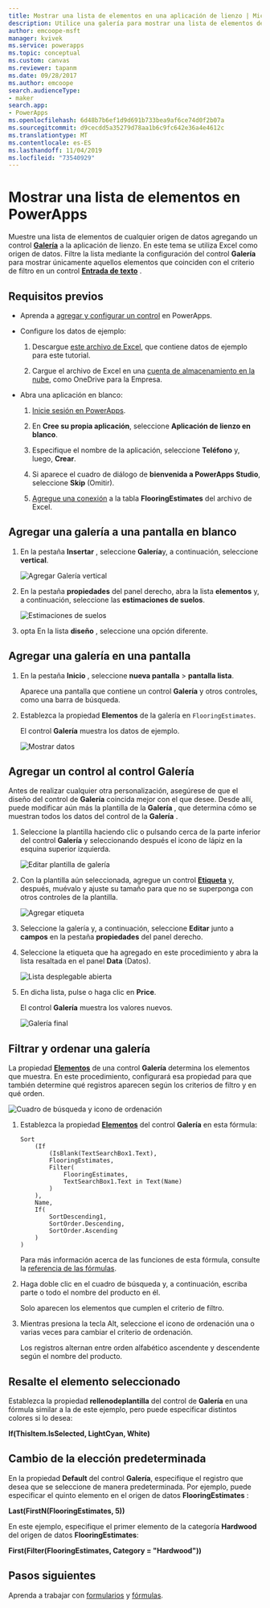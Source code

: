 ```yaml
---
title: Mostrar una lista de elementos en una aplicación de lienzo | Microsoft Docs
description: Utilice una galería para mostrar una lista de elementos de la aplicación de lienzo y filtre la lista especificando un criterio.
author: emcoope-msft
manager: kvivek
ms.service: powerapps
ms.topic: conceptual
ms.custom: canvas
ms.reviewer: tapanm
ms.date: 09/28/2017
ms.author: emcoope
search.audienceType:
- maker
search.app:
- PowerApps
ms.openlocfilehash: 6d48b7b6ef1d9d691b733bea9af6ce74d0f2b07a
ms.sourcegitcommit: d9cecdd5a35279d78aa1b6c9fc642e36a4e4612c
ms.translationtype: MT
ms.contentlocale: es-ES
ms.lasthandoff: 11/04/2019
ms.locfileid: "73540929"
---
```

# <a name="show-a-list-of-items-in-powerapps"></a>Mostrar una lista de elementos en PowerApps

Muestre una lista de elementos de cualquier origen de datos agregando un control **[Galería](controls/control-gallery.md)** a la aplicación de lienzo. En este tema se utiliza Excel como origen de datos. Filtre la lista mediante la configuración del control **Galería** para mostrar únicamente aquellos elementos que coinciden con el criterio de filtro en un control **[Entrada de texto](controls/control-text-input.md)** .

## <a name="prerequisites"></a>Requisitos previos

- Aprenda a [agregar y configurar un control](add-configure-controls.md) en PowerApps.

- Configure los datos de ejemplo:
    1. Descargue [este archivo de Excel](https://az787822.vo.msecnd.net/documentation/get-started-from-data/FlooringEstimates.xlsx), que contiene datos de ejemplo para este tutorial.

    2. Cargue el archivo de Excel en una [cuenta de almacenamiento en la nube](connections/cloud-storage-blob-connections.md), como OneDrive para la Empresa.

- Abra una aplicación en blanco:
    1. [Inicie sesión en PowerApps](https://make.powerapps.com?utm_source=padocs&utm_medium=linkinadoc&utm_campaign=referralsfromdoc).

    1. En **Cree su propia aplicación**, seleccione **Aplicación de lienzo en blanco**.

    1. Especifique el nombre de la aplicación, seleccione **Teléfono** y, luego, **Crear**.

    1. Si aparece el cuadro de diálogo de **bienvenida a PowerApps Studio**, seleccione **Skip** (Omitir).

    1. [Agregue una conexión](add-data-connection.md) a la tabla **FlooringEstimates** del archivo de Excel.

## <a name="add-a-gallery-to-a-blank-screen"></a>Agregar una galería a una pantalla en blanco

1. En la pestaña **Insertar** , seleccione **Galería**y, a continuación, seleccione **vertical**.

    ![Agregar Galería vertical](./media/add-gallery/gallery-dropdown.png)

1. En la pestaña **propiedades** del panel derecho, abra la lista **elementos** y, a continuación, seleccione las **estimaciones de suelos**.

    ![Estimaciones de suelos](./media/add-gallery/select-layout.png)

1. opta En la lista **diseño** , seleccione una opción diferente.

## <a name="add-a-gallery-in-a-screen"></a>Agregar una galería en una pantalla

1. En la pestaña **Inicio** , seleccione **nueva pantalla** > **pantalla lista**.

    Aparece una pantalla que contiene un control **Galería** y otros controles, como una barra de búsqueda.

1. Establezca la propiedad **Elementos** de la galería en `FlooringEstimates`.

    El control **Galería** muestra los datos de ejemplo.

    ![Mostrar datos](./media/add-gallery/show-data-default.png)

## <a name="add-a-control-to-the-gallery-control"></a>Agregar un control al control Galería
Antes de realizar cualquier otra personalización, asegúrese de que el diseño del control de **Galería** coincida mejor con el que desee. Desde allí, puede modificar aún más la plantilla de la **Galería** , que determina cómo se muestran todos los datos del control de la **Galería** .

1. Seleccione la plantilla haciendo clic o pulsando cerca de la parte inferior del control **Galería** y seleccionando después el icono de lápiz en la esquina superior izquierda.

    ![Editar plantilla de galería](./media/add-gallery/edit-item.png)

2. Con la plantilla aún seleccionada, agregue un control **[Etiqueta](controls/control-text-box.md)** y, después, muévalo y ajuste su tamaño para que no se superponga con otros controles de la plantilla.

    ![Agregar etiqueta](./media/add-gallery/add-text-box.png)

3. Seleccione la galería y, a continuación, seleccione **Editar** junto a **campos** en la pestaña **propiedades** del panel derecho.

4. Seleccione la etiqueta que ha agregado en este procedimiento y abra la lista resaltada en el panel **Data** (Datos).

    ![Lista desplegable abierta](./media/add-gallery/open-dropdown.png)

5. En dicha lista, pulse o haga clic en **Price**.

    El control **Galería** muestra los valores nuevos.

    ![Galería final](./media/add-gallery/final-gallery.png)

## <a name="filter-and-sort-a-gallery"></a>Filtrar y ordenar una galería
La propiedad **[Elementos](controls/properties-core.md)** de una control **Galería** determina los elementos que muestra. En este procedimiento, configurará esa propiedad para que también determine qué registros aparecen según los criterios de filtro y en qué orden.

![Cuadro de búsqueda y icono de ordenación](./media/add-gallery/text-search-box.png)

1. Establezca la propiedad **[Elementos](controls/properties-core.md)** del control **Galería** en esta fórmula:

    ```powerapps-dot
    Sort
        (If
            (IsBlank(TextSearchBox1.Text),
            FlooringEstimates,
            Filter(
                FlooringEstimates,
                TextSearchBox1.Text in Text(Name)
            )
        ),
        Name,
        If(
            SortDescending1,
            SortOrder.Descending,
            SortOrder.Ascending
        )
    )
    ```

    Para más información acerca de las funciones de esta fórmula, consulte la [referencia de las fórmulas](formula-reference.md).

1. Haga doble clic en el cuadro de búsqueda y, a continuación, escriba parte o todo el nombre del producto en él.

    Solo aparecen los elementos que cumplen el criterio de filtro.

1. Mientras presiona la tecla Alt, seleccione el icono de ordenación una o varias veces para cambiar el criterio de ordenación.

    Los registros alternan entre orden alfabético ascendente y descendente según el nombre del producto.

## <a name="highlight-the-selected-item"></a>Resalte el elemento seleccionado
Establezca la propiedad **rellenodeplantilla** del control de **Galería** en una fórmula similar a la de este ejemplo, pero puede especificar distintos colores si lo desea:

**If(ThisItem.IsSelected, LightCyan, White)**

## <a name="change-the-default-selection"></a>Cambio de la elección predeterminada
En la propiedad **Default** del control **Galería**, especifique el registro que desea que se seleccione de manera predeterminada. Por ejemplo, puede especificar el quinto elemento en el origen de datos **FlooringEstimates** :

**Last(FirstN(FlooringEstimates, 5))**

En este ejemplo, especifique el primer elemento de la categoría **Hardwood** del origen de datos **FlooringEstimates**:

**First(Filter(FlooringEstimates, Category = "Hardwood"))**

## <a name="next-steps"></a>Pasos siguientes
Aprenda a trabajar con [formularios](working-with-forms.md) y [fórmulas](working-with-formulas.md).
